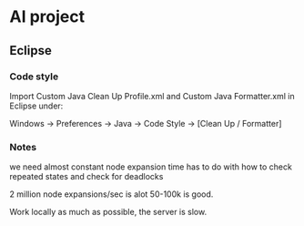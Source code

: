 # AI project #

## Eclipse ##

### Code style ###

Import Custom Java Clean Up Profile.xml and Custom Java Formatter.xml in Eclipse under:

Windows -> Preferences -> Java -> Code Style -> [Clean Up / Formatter]


### Notes ###
we need almost constant node expansion time
has to do with how to check repeated states
and check for deadlocks

2 million node expansions/sec is alot
50-100k is good.

Work locally as much as possible, the server is slow.

